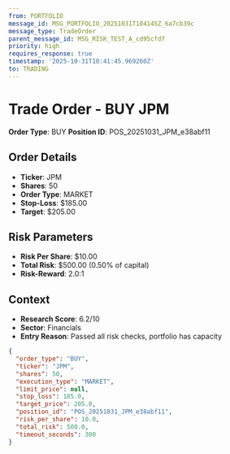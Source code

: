 ```yaml
---
from: PORTFOLIO
message_id: MSG_PORTFOLIO_20251031T104145Z_6a7cb39c
message_type: TradeOrder
parent_message_id: MSG_RISK_TEST_A_cd95cfdf
priority: high
requires_response: true
timestamp: '2025-10-31T10:41:45.969260Z'
to: TRADING
---
```


# Trade Order - BUY JPM

**Order Type**: BUY
**Position ID**: POS_20251031_JPM_e38abf11

## Order Details
- **Ticker**: JPM
- **Shares**: 50
- **Order Type**: MARKET
- **Stop-Loss**: $185.00
- **Target**: $205.00

## Risk Parameters
- **Risk Per Share**: $10.00
- **Total Risk**: $500.00 (0.50% of capital)
- **Risk-Reward**: 2.0:1

## Context
- **Research Score**: 6.2/10
- **Sector**: Financials
- **Entry Reason**: Passed all risk checks, portfolio has capacity

```json
{
  "order_type": "BUY",
  "ticker": "JPM",
  "shares": 50,
  "execution_type": "MARKET",
  "limit_price": null,
  "stop_loss": 185.0,
  "target_price": 205.0,
  "position_id": "POS_20251031_JPM_e38abf11",
  "risk_per_share": 10.0,
  "total_risk": 500.0,
  "timeout_seconds": 300
}
```
